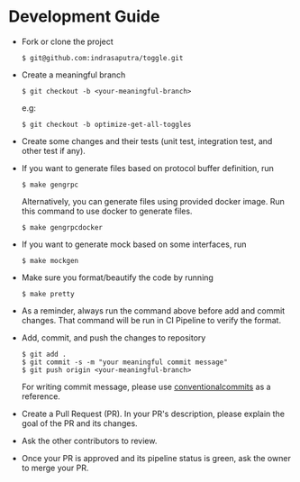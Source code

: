 # Development Guide

- Fork or clone the project

    ```
    $ git@github.com:indrasaputra/toggle.git
    ```

- Create a meaningful branch

    ```
    $ git checkout -b <your-meaningful-branch>
    ```

    e.g:

    ```
    $ git checkout -b optimize-get-all-toggles
    ```

- Create some changes and their tests (unit test, integration test, and other test if any).

- If you want to generate files based on protocol buffer definition, run

    ```
    $ make gengrpc
    ```

    Alternatively, you can generate files using provided docker image.
    Run this command to use docker to generate files.

    ```
    $ make gengrpcdocker
    ```

- If you want to generate mock based on some interfaces, run

    ```
    $ make mockgen
    ```

- Make sure you format/beautify the code by running

    ```
    $ make pretty
    ```

- As a reminder, always run the command above before add and commit changes.
    That command will be run in CI Pipeline to verify the format.

- Add, commit, and push the changes to repository

    ```
    $ git add .
    $ git commit -s -m "your meaningful commit message"
    $ git push origin <your-meaningful-branch>
    ```

    For writing commit message, please use [conventionalcommits](https://www.conventionalcommits.org/en/v1.0.0/) as a reference.

- Create a Pull Request (PR). In your PR's description, please explain the goal of the PR and its changes.

- Ask the other contributors to review.

- Once your PR is approved and its pipeline status is green, ask the owner to merge your PR.